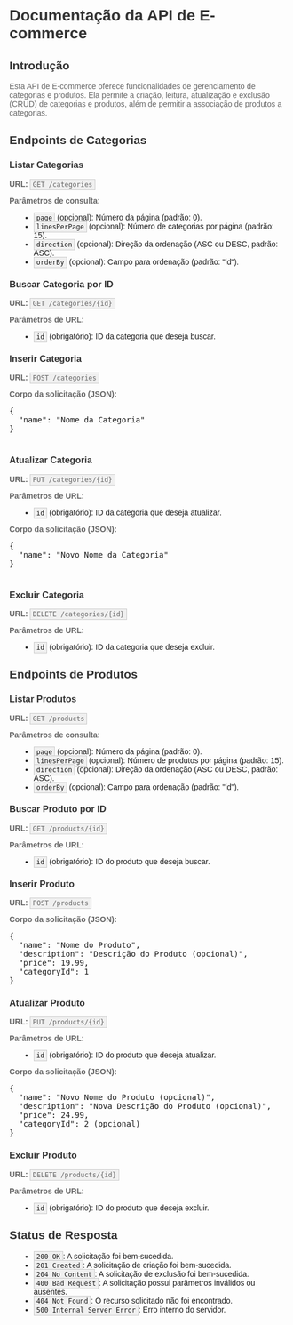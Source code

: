<!DOCTYPE html>
<html>
<head>
  <meta charset="UTF-8">
  <title>Documentação da API de E-commerce</title>
  <style>
    body {
      font-family: Arial, sans-serif;
    }
    h1, h2, h3 {
      color: #333;
    }
    p {
      color: #666;
    }
    ul {
      list-style: disc;
      margin-left: 20px;
    }
    code {
      background-color: #f0f0f0;
      padding: 2px 4px;
      border: 1px solid #ccc;
    }
  </style>
</head>
<body>
  <h1>Documentação da API de E-commerce</h1>

  <h2>Introdução</h2>
  <p>Esta API de E-commerce oferece funcionalidades de gerenciamento de categorias e produtos. Ela permite a criação, leitura, atualização e exclusão (CRUD) de categorias e produtos, além de permitir a associação de produtos a categorias.</p>

  <h2>Endpoints de Categorias</h2>
  
  <h3>Listar Categorias</h3>
  <p><strong>URL:</strong> <code>GET /categories</code></p>
  <p><strong>Parâmetros de consulta:</strong></p>
  <ul>
    <li><code>page</code> (opcional): Número da página (padrão: 0).</li>
    <li><code>linesPerPage</code> (opcional): Número de categorias por página (padrão: 15).</li>
    <li><code>direction</code> (opcional): Direção da ordenação (ASC ou DESC, padrão: ASC).</li>
    <li><code>orderBy</code> (opcional): Campo para ordenação (padrão: "id").</li>
  </ul>

  <h3>Buscar Categoria por ID</h3>
  <p><strong>URL:</strong> <code>GET /categories/{id}</code></p>
  <p><strong>Parâmetros de URL:</strong></p>
  <ul>
    <li><code>id</code> (obrigatório): ID da categoria que deseja buscar.</li>
  </ul>

  <h3>Inserir Categoria</h3>
  <p><strong>URL:</strong> <code>POST /categories</code></p>
  <p><strong>Corpo da solicitação (JSON):</strong></p>
  <pre>
{
  "name": "Nome da Categoria"
}
  </pre>

  <h3>Atualizar Categoria</h3>
  <p><strong>URL:</strong> <code>PUT /categories/{id}</code></p>
  <p><strong>Parâmetros de URL:</strong></p>
  <ul>
    <li><code>id</code> (obrigatório): ID da categoria que deseja atualizar.</li>
  </ul>
  <p><strong>Corpo da solicitação (JSON):</strong></p>
  <pre>
{
  "name": "Novo Nome da Categoria"
}
  </pre>

  <h3>Excluir Categoria</h3>
  <p><strong>URL:</strong> <code>DELETE /categories/{id}</code></p>
  <p><strong>Parâmetros de URL:</strong></p>
  <ul>
    <li><code>id</code> (obrigatório): ID da categoria que deseja excluir.</li>
  </ul>

  <h2>Endpoints de Produtos</h2>

<h3>Listar Produtos</h3>
<p><strong>URL:</strong> <code>GET /products</code></p>
<p><strong>Parâmetros de consulta:</strong></p>
<ul>
  <li><code>page</code> (opcional): Número da página (padrão: 0).</li>
  <li><code>linesPerPage</code> (opcional): Número de produtos por página (padrão: 15).</li>
  <li><code>direction</code> (opcional): Direção da ordenação (ASC ou DESC, padrão: ASC).</li>
  <li><code>orderBy</code> (opcional): Campo para ordenação (padrão: "id").</li>
</ul>

<h3>Buscar Produto por ID</h3>
<p><strong>URL:</strong> <code>GET /products/{id}</code></p>
<p><strong>Parâmetros de URL:</strong></p>
<ul>
  <li><code>id</code> (obrigatório): ID do produto que deseja buscar.</li>
</ul>

<h3>Inserir Produto</h3>
<p><strong>URL:</strong> <code>POST /products</code></p>
<p><strong>Corpo da solicitação (JSON):</strong></p>
<pre>
{
  "name": "Nome do Produto",
  "description": "Descrição do Produto (opcional)",
  "price": 19.99,
  "categoryId": 1
}
</pre>

<h3>Atualizar Produto</h3>
<p><strong>URL:</strong> <code>PUT /products/{id}</code></p>
<p><strong>Parâmetros de URL:</strong></p>
<ul>
  <li><code>id</code> (obrigatório): ID do produto que deseja atualizar.</li>
</ul>
<p><strong>Corpo da solicitação (JSON):</strong></p>
<pre>
{
  "name": "Novo Nome do Produto (opcional)",
  "description": "Nova Descrição do Produto (opcional)",
  "price": 24.99,
  "categoryId": 2 (opcional)
}
</pre>

<h3>Excluir Produto</h3>
<p><strong>URL:</strong> <code>DELETE /products/{id}</code></p>
<p><strong>Parâmetros de URL:</strong></p>
<ul>
  <li><code>id</code> (obrigatório): ID do produto que deseja excluir.</li>
</ul>

  <h2>Status de Resposta</h2>
  <ul>
    <li><code>200 OK</code>: A solicitação foi bem-sucedida.</li>
    <li><code>201 Created</code>: A solicitação de criação foi bem-sucedida.</li>
    <li><code>204 No Content</code>: A solicitação de exclusão foi bem-sucedida.</li>
    <li><code>400 Bad Request</code>: A solicitação possui parâmetros inválidos ou ausentes.</li>
    <li><code>404 Not Found</code>: O recurso solicitado não foi encontrado.</li>
    <li><code>500 Internal Server Error</code>: Erro interno do servidor.</li>
  </ul>
  
  <!-- Adicione outras informações necessárias -->

</body>
</html>




